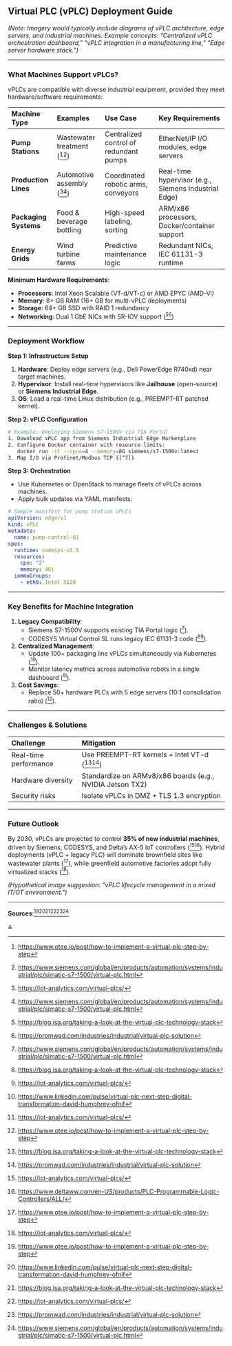 ## **Virtual PLC (vPLC) Deployment Guide**

*(Note: Imagery would typically include diagrams of vPLC architecture, edge servers, and industrial machines. Example concepts: "Centralized vPLC orchestration dashboard," "vPLC integration in a manufacturing line," "Edge server hardware stack.")*

---

### **What Machines Support vPLCs?**

vPLCs are compatible with diverse industrial equipment, provided they meet hardware/software requirements:


| **Machine Type** | **Examples** | **Use Case** | **Key Requirements** |
| :-- | :-- | :-- | :-- |
| **Pump Stations** | Wastewater treatment ([^1][^7]) | Centralized control of redundant pumps | EtherNet/IP I/O modules, edge servers |
| **Production Lines** | Automotive assembly ([^4][^7]) | Coordinated robotic arms, conveyors | Real-time hypervisor (e.g., Siemens Industrial Edge) |
| **Packaging Systems** | Food \& beverage bottling | High-speed labeling, sorting | ARM/x86 processors, Docker/container support |
| **Energy Grids** | Wind turbine farms | Predictive maintenance logic | Redundant NICs, IEC 61131-3 runtime |

**Minimum Hardware Requirements**:

- **Processors**: Intel Xeon Scalable (VT-d/VT-c) or AMD EPYC (AMD-Vi)
- **Memory**: 8+ GB RAM (16+ GB for multi-vPLC deployments)
- **Storage**: 64+ GB SSD with RAID 1 redundancy
- **Networking**: Dual 1 GbE NICs with SR-IOV support ([^3][^5])

---

### **Deployment Workflow**

**Step 1: Infrastructure Setup**

1. **Hardware**: Deploy edge servers (e.g., Dell PowerEdge R740xd) near target machines.
2. **Hypervisor**: Install real-time hypervisors like **Jailhouse** (open-source) or **Siemens Industrial Edge**.
3. **OS**: Load a real-time Linux distribution (e.g., PREEMPT-RT patched kernel).

**Step 2: vPLC Configuration**

```bash
# Example: Deploying Siemens S7-1500V via TIA Portal
1. Download vPLC app from Siemens Industrial Edge Marketplace  
2. Configure Docker container with resource limits:  
   docker run -it --cpus=4 --memory=8G siemens/s7-1500v:latest  
3. Map I/O via Profinet/Modbus TCP ([^7])  
```

**Step 3: Orchestration**

- Use Kubernetes or OpenStack to manage fleets of vPLCs across machines.
- Apply bulk updates via YAML manifests:

```yaml
# Sample manifest for pump station vPLCs
apiVersion: edge/v1
kind: vPLC
metadata:
  name: pump-control-01
spec:
  runtime: codesys-v3.5
  resources:
    cpu: "2"
    memory: 4Gi
  iommuGroups:
    - eth0: Intel X520
```


---

### **Key Benefits for Machine Integration**

1. **Legacy Compatibility**:
    - Siemens S7-1500V supports existing TIA Portal logic ([^7]).
    - CODESYS Virtual Control SL runs legacy IEC 61131-3 code ([^3][^4]).
2. **Centralized Management**:
    - Update 100+ packaging line vPLCs simultaneously via Kubernetes ([^2]).
    - Monitor latency metrics across automotive robots in a single dashboard ([^4]).
3. **Cost Savings**:
    - Replace 50+ hardware PLCs with 5 edge servers (10:1 consolidation ratio) ([^1]).

---

### **Challenges \& Solutions**

| **Challenge** | **Mitigation** |
| :-- | :-- |
| Real-time performance | Use PREEMPT-RT kernels + Intel VT-d ([^3][^5]) |
| Hardware diversity | Standardize on ARMv8/x86 boards (e.g., NVIDIA Jetson TX2) |
| Security risks | Isolate vPLCs in DMZ + TLS 1.3 encryption |

---

### **Future Outlook**

By 2030, vPLCs are projected to control **35% of new industrial machines**, driven by Siemens, CODESYS, and Delta’s AX-5 IoT controllers ([^4][^6]). Hybrid deployments (vPLC + legacy PLC) will dominate brownfield sites like wastewater plants ([^1]), while greenfield automotive factories adopt fully virtualized stacks ([^4]).

*(Hypothetical image suggestion: "vPLC lifecycle management in a mixed IT/OT environment.")*

---

**Sources**:[^1][^2][^3][^4][^5][^7]

<div>⁂</div>

[^1]: https://www.otee.io/post/how-to-implement-a-virtual-plc-step-by-step

[^2]: https://www.linkedin.com/pulse/virtual-plc-next-step-digital-transformation-david-humphrey-ofnif

[^3]: https://blog.isa.org/taking-a-look-at-the-virtual-plc-technology-stack

[^4]: https://iot-analytics.com/virtual-plcs/

[^5]: https://promwad.com/industries/industrial/virtual-plc-solution

[^6]: https://www.deltaww.com/en-US/products/PLC-Programmable-Logic-Controllers/ALL/

[^7]: https://www.siemens.com/global/en/products/automation/systems/industrial/plc/simatic-s7-1500/virtual-plc.html

[^8]: https://www.youtube.com/watch?v=bXilxMKY028

[^9]: https://cloud.google.com/marketplace/docs/partners/vm/configure-dm-deployment

[^10]: https://www.controleng.com/virtualized-programmable-logic-controllers/

[^11]: https://docs.paloaltonetworks.com/vm-series/10-1/vm-series-deployment

[^12]: https://www.ibm.com/docs/en/tpmfi/7.1.1.16?topic=images-deploying-virtual-machines

[^13]: https://www.dragos.com/blog/industry-news/programmable-logic-controller-virtualization/

[^14]: https://www.ibm.com/docs/en/tpmfi/7.1.1.17?topic=machines-deploying-virtual-images

[^15]: https://www.ibm.com/docs/en/powervc-cloud/2.2.1?topic=images-deploying-captured

[^16]: https://plc-coep.vlabs.ac.in

[^17]: https://infohub.delltechnologies.com/l/dell-powerprotect-data-manager-deployment-best-practices-1/machine-image-deployments-2/

[^18]: https://techdocs.broadcom.com/us/en/vmware-cis/vsphere/vsphere/6-5/deploying-virtual-machines.html

[^19]: https://www.iipdglobal.com/blog/plc-simulation-and-virtualization-tools/

[^20]: https://www.se.com/in/en/work/products/industrial-automation-control/

[^21]: https://www.beckhoff.com/en-en/products/automation/virtual-plc/

[^22]: https://www.techtarget.com/searchitoperations/definition/virtual-appliance

[^23]: https://www.ti.com/applications/industrial/industrial-automation/overview.html

[^24]: https://www.plctalk.net/threads/virtual-machines-with-plc-software.125294/

[^25]: https://www.scalecomputing.com/resources/exploring-uses-benefits-and-types-of-virtual-machines

[^26]: https://www.deltaww.com/en-us/products/PLC-Programmable-Logic-Controllers/45

[^27]: https://www.otee.io/post/how-a-virtual-plc-solves-your-3-major-automation-problems

[^28]: https://learn.microsoft.com/en-us/azure/azure-arc/servers/deployment-options

[^29]: https://www.weidmueller.com/int/products/automation_software/controls/index.jsp

[^30]: https://forums.fogproject.org/topic/13782/image-deploy-works-to-virtual-machines-but-not-on-working-on-actual-machines

[^31]: https://www.cisco.com/c/en/us/td/docs/wireless/controller/technotes/8-4/b_Cisco_vWLC_on_Microsoft_Hyper-V_Deployment_Guide.html

[^32]: https://www.youtube.com/watch?v=mrb7xkod6mE

[^33]: https://www.cisco.com/c/en/us/td/docs/wireless/technology/mesh/8-2/b_Virtual_Wireless_LAN_Controller_Deployment_Guide_8-2.html

[^34]: https://cloud.google.com/dataproc/docs/concepts/compute/supported-machine-types

[^35]: https://cloud.google.com/compute/docs/machine-resource


